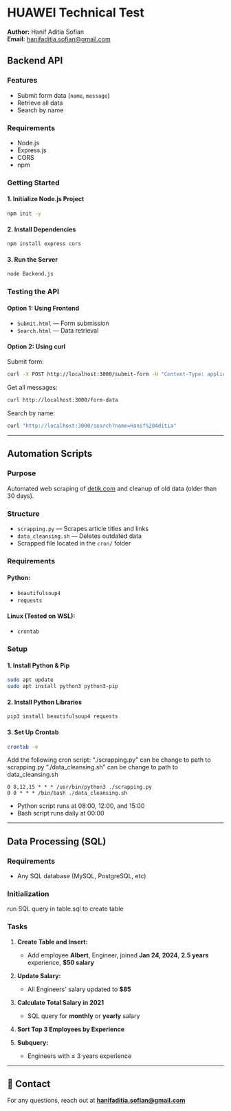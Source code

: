 # HUAWEI Technical Test

**Author:** Hanif Aditia Sofian  
**Email:** hanifaditia.sofian@gmail.com  


## Backend API

### Features

- Submit form data (`name`, `message`)
- Retrieve all data
- Search by name

### Requirements

- Node.js
- Express.js
- CORS
- npm

### Getting Started

#### 1. Initialize Node.js Project
```bash
npm init -y
```

#### 2. Install Dependencies
```bash
npm install express cors
```

#### 3. Run the Server
```bash
node Backend.js
```

### Testing the API

#### Option 1: Using Frontend
- `Submit.html` — Form submission
- `Search.html` — Data retrieval

#### Option 2: Using curl

Submit form:
```bash
curl -X POST http://localhost:3000/submit-form -H "Content-Type: application/json" -d "{\"name\": \"Hanif Aditia\", \"message\": \"Hallo\"}"
```

Get all messages:
```bash
curl http://localhost:3000/form-data
```

Search by name:
```bash
curl "http://localhost:3000/search?name=Hanif%20Aditia"
```

---

## Automation Scripts

### Purpose

Automated web scraping of [detik.com](https://www.detik.com) and cleanup of old data (older than 30 days).

### Structure

- `scrapping.py` — Scrapes article titles and links
- `data_cleansing.sh` — Deletes outdated data
- Scrapped file located in the `cron/` folder

### Requirements

#### Python:
- `beautifulsoup4`
- `requests`

#### Linux (Tested on WSL):
- `crontab`

### Setup

#### 1. Install Python & Pip
```bash
sudo apt update
sudo apt install python3 python3-pip
```

#### 2. Install Python Libraries
```bash
pip3 install beautifulsoup4 requests
```

#### 3. Set Up Crontab
```bash
crontab -e
```

Add the following cron script:
“./scrapping.py” can be change to path to scrapping.py
“./data_cleansing.sh” can be change to path to data_cleansing.sh

```
0 8,12,15 * * * /usr/bin/python3 ./scrapping.py
0 0 * * * /bin/bash ./data_cleansing.sh
```

- Python script runs at 08:00, 12:00, and 15:00
- Bash script runs daily at 00:00

---

## Data Processing (SQL)

### Requirements

- Any SQL database (MySQL, PostgreSQL, etc)

### Initialization
run SQL query in table.sql to create table
### Tasks

1. **Create Table and Insert:**
   - Add employee **Albert**, Engineer, joined **Jan 24, 2024**, **2.5 years** experience, **$50 salary**

2. **Update Salary:**
   - All Engineers' salary updated to **$85**

3. **Calculate Total Salary in 2021**
   - SQL query for **monthly** or **yearly** salary

4. **Sort Top 3 Employees by Experience**

5. **Subquery:**
   - Engineers with ≤ 3 years experience

---

## 📩 Contact

For any questions, reach out at **hanifaditia.sofian@gmail.com**
